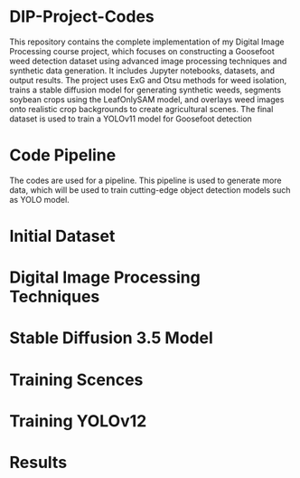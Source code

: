 # DIP-Project-Codes
This repository contains the complete implementation of my Digital Image Processing course project, which focuses on constructing a Goosefoot weed detection dataset using advanced image processing techniques and synthetic data generation. It includes Jupyter notebooks, datasets, and output results. The project uses ExG and Otsu methods for weed isolation, trains a stable diffusion model for generating synthetic weeds, segments soybean crops using the LeafOnlySAM model, and overlays weed images onto realistic crop backgrounds to create agricultural scenes. The final dataset is used to train a YOLOv11 model for Goosefoot detection
# Code Pipeline
The codes are used for a pipeline. This pipeline is used to generate more data, which will be used to train cutting-edge object detection models such as YOLO model. 
# Initial Dataset
# Digital Image Processing Techniques
# Stable Diffusion 3.5 Model
# Training Scences
# Training YOLOv12
# Results
